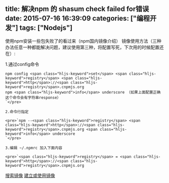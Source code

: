 title: 解决npm 的 shasum check failed for错误
date: 2015-07-16 16:39:09
categories: ["编程开发"]
tags: ["Nodejs"]
---
使用npm安装一些包失败了的看过来（npm国内镜像介绍）
镜像使用方法（三种办法任意一种都能解决问题，建议使用第三种，将配置写死，下次用的时候配置还在）:  

1.通过config命令

    npm config <span class="hljs-keyword">set</span> <span class="hljs-keyword">registry</span> <span class="hljs-keyword">http</span>://<span class="hljs-keyword">registry</span>.cnpmjs.org
    npm <span class="hljs-keyword">info</span> underscore （如果上面配置正确这个命令会有字符串response）
    `</pre>

    2.命令行指定

    <pre>`npm --<span class="hljs-keyword">registry</span> <span class="hljs-keyword">http</span>://<span class="hljs-keyword">registry</span>.cnpmjs.org <span class="hljs-keyword">info</span> underscore
    `</pre>

    3.编辑 ~/.npmrc 加入下面内容

    <pre>`<span class="hljs-keyword">registry</span> = <span class="hljs-keyword">http</span>://<span class="hljs-keyword">registry</span>.cnpmjs.org

[搜索镜像](http://cnpmjs.org)
[建立或使用镜像](https://github.com/fenmgk2/cnpmjs.org)